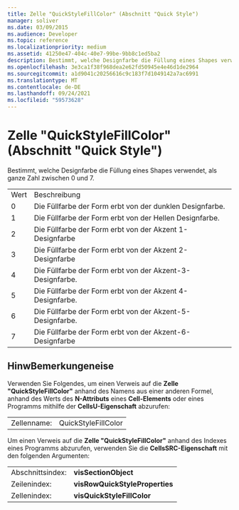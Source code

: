 ```yaml
---
title: Zelle "QuickStyleFillColor" (Abschnitt "Quick Style")
manager: soliver
ms.date: 03/09/2015
ms.audience: Developer
ms.topic: reference
ms.localizationpriority: medium
ms.assetid: 41250e47-404c-40e7-99be-9bb8c1ed5ba2
description: Bestimmt, welche Designfarbe die Füllung eines Shapes verwendet, als ganze Zahl zwischen 0 und 7.
ms.openlocfilehash: 3e3ca1f38f968dea2e62fd50945e4e46d1de2964
ms.sourcegitcommit: a1d9041c20256616c9c183f7d1049142a7ac6991
ms.translationtype: MT
ms.contentlocale: de-DE
ms.lasthandoff: 09/24/2021
ms.locfileid: "59573628"
---
```

# <a name="quickstylefillcolor-cell-quick-style-section"></a>Zelle "QuickStyleFillColor" (Abschnitt "Quick Style")

Bestimmt, welche Designfarbe die Füllung eines Shapes verwendet, als ganze Zahl zwischen 0 und 7.
  
|||
|:-----|:-----|
|Wert  <br/> |Beschreibung  <br/> |
|0  <br/> |Die Füllfarbe der Form erbt von der dunklen Designfarbe.  <br/> |
|1  <br/> |Die Füllfarbe der Form erbt von der Hellen Designfarbe.  <br/> |
|2  <br/> |Die Füllfarbe der Form erbt von der Akzent 1-Designfarbe  <br/> |
|3  <br/> |Die Füllfarbe der Form erbt von der Akzent 2-Designfarbe  <br/> |
|4   <br/> |Die Füllfarbe der Form erbt von der Akzent-3-Designfarbe.  <br/> |
|5  <br/> |Die Füllfarbe der Form erbt von der Akzent 4-Designfarbe.  <br/> |
|6   <br/> |Die Füllfarbe der Form erbt von der Akzent-5-Designfarbe.  <br/> |
|7   <br/> |Die Füllfarbe der Form erbt von der Akzent-6-Designfarbe  <br/> |
   
## <a name="remarks"></a>HinwBemerkungeneise

Verwenden Sie Folgendes, um einen Verweis auf die **Zelle "QuickStyleFillColor"** anhand des Namens aus einer anderen Formel, anhand des Werts des **N-Attributs** eines **Cell-Elements** oder eines Programms mithilfe der **CellsU-Eigenschaft** abzurufen: 
  
|||
|:-----|:-----|
| Zellenname:  <br/> | QuickStyleFillColor  <br/> |
   
Um einen Verweis auf die **Zelle "QuickStyleFillColor"** anhand des Indexes eines Programms abzurufen, verwenden Sie die **CellsSRC-Eigenschaft** mit den folgenden Argumenten: 
  
|||
|:-----|:-----|
| Abschnittsindex:  <br/> |**visSectionObject** <br/> |
| Zeilenindex:  <br/> |**visRowQuickStyleProperties** <br/> |
| Zellenindex:  <br/> |**visQuickStyleFillColor** <br/> |
   

